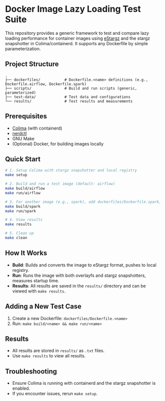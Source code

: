 # Docker Image Lazy Loading Test Suite

This repository provides a generic framework to test and compare lazy loading performance for container images using [eStargz](https://github.com/containerd/stargz-snapshotter) and the stargz snapshotter in Colima/containerd. It supports any Dockerfile by simple parameterization.

## Project Structure

```
.
├── dockerfiles/           # Dockerfile.<name> definitions (e.g., Dockerfile.airflow, Dockerfile.spark)
├── scripts/               # Build and run scripts (generic, parameterized)
├── test-data/             # Test data and configurations
└── results/               # Test results and measurements
```

## Prerequisites
- [Colima](https://github.com/abiosoft/colima) (with containerd)
- [nerdctl](https://github.com/containerd/nerdctl)
- GNU Make
- (Optional) Docker, for building images locally

## Quick Start

```bash
# 1. Setup Colima with stargz snapshotter and local registry
make setup

# 2. Build and run a test image (default: airflow)
make build/airflow
make run/airflow

# 3. For another image (e.g., spark), add dockerfiles/Dockerfile.spark, then:
make build/spark
make run/spark

# 4. View results
make results

# 5. Clean up
make clean
```

## How It Works
- **Build**: Builds and converts the image to eStargz format, pushes to local registry.
- **Run**: Runs the image with both overlayfs and stargz snapshotters, measures startup time.
- **Results**: All results are saved in the `results/` directory and can be viewed with `make results`.

## Adding a New Test Case
1. Create a new Dockerfile: `dockerfiles/Dockerfile.<name>`
2. Run: `make build/<name> && make run/<name>`

## Results
- All results are stored in `results/` as `.txt` files.
- Use `make results` to view all results.

## Troubleshooting
- Ensure Colima is running with containerd and the stargz snapshotter is enabled.
- If you encounter issues, rerun `make setup`. 